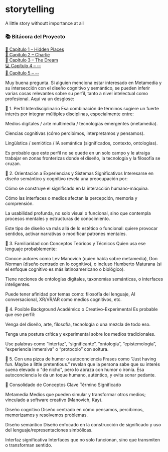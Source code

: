 # storytelling
A little story withoutt importance at all
### 📚 Bitácora del Proyecto

[📁 Capítulo 1 – Hidden Places](https://github.com/vandalit/vandalit/commit/f7fd8f165a0afd649ca606a48bd05206f1eea698)  
[🧠 Capítulo 2 – Charlie](https://chatgpt.com/share/686ca8e5-7274-8006-8a5f-beb9f33e4009)  
[🎨 Capítulo 3 – The Dream](https://chatgpt.com/share/686ca8e5-7274-8006-8a5f-beb9f33e4009)  
[💻 Capítulo 4 – --](https://example.com/chapter-4)  
[🚀 Capítulo 5 – --](https://example.com/chapter-5)



Muy buena pregunta. Si alguien menciona estar interesado en Metamedia y su intersección con el diseño cognitivo y semántico, se pueden inferir varias cosas relevantes sobre su perfil, tanto a nivel intelectual como profesional. Aquí va un desglose:

📌 1. Perfil Interdisciplinario
Esa combinación de términos sugiere un fuerte interés por integrar múltiples disciplinas, especialmente entre:

Medios digitales / arte multimedia / tecnologías emergentes (metamedia).

Ciencias cognitivas (cómo percibimos, interpretamos y pensamos).

Lingüística / semiótica / IA semántica (significados, contexto, ontologías).

Es probable que este perfil no se quede en un solo campo y le atraiga trabajar en zonas fronterizas donde el diseño, la tecnología y la filosofía se cruzan.

📌 2. Orientación a Experiencias y Sistemas Significativos
Interesarse en diseño semántico y cognitivo revela una preocupación por:

Cómo se construye el significado en la interacción humano-máquina.

Cómo las interfaces o medios afectan la percepción, memoria y comprensión.

La usabilidad profunda, no solo visual o funcional, sino que contempla procesos mentales y estructuras de conocimiento.

Este tipo de diseño va más allá de lo estético o funcional: quiere provocar sentidos, activar narrativas o modificar patrones mentales.

📌 3. Familiaridad con Conceptos Teóricos y Técnicos
Quien usa ese lenguaje probablemente:

Conoce autores como Lev Manovich (quien habla sobre metamedia), Don Norman (diseño centrado en lo cognitivo), o incluso Humberto Maturana (si el enfoque cognitivo es más latinoamericano o biológico).

Tiene nociones de ontologías digitales, taxonomías semánticas, o interfaces inteligentes.

Puede tener afinidad por temas como: filosofía del lenguaje, AI conversacional, XR/VR/AR como medios cognitivos, etc.

📌 4. Posible Background Académico o Creativo-Experimental
Es probable que ese perfil:

Venga del diseño, arte, filosofía, tecnología o una mezcla de todo eso.

Tenga una postura crítica y experimental sobre los medios tradicionales.

Use palabras como “interfaz”, “significante”, “ontología”, “epistemología”, “experiencia inmersiva” o “protocolo” con soltura.

📌 5. Con una pizca de humor o autoconciencia
Frases como “Just having fun. Maybe a little pretentious.” revelan que la persona sabe que su interés suena elevado o "de nicho", pero lo abraza con humor o ironía. Esa autoconciencia le da un toque humano, auténtico, y evita sonar pedante.

🧠 Consolidado de Conceptos Clave
Término	Significado

Metamedia	Medios que pueden simular y transformar otros medios; vinculado a software creativo (Manovich, Kay).

Diseño cognitivo	Diseño centrado en cómo pensamos, percibimos, memorizamos y resolvemos problemas.

Diseño semántico	Diseño enfocado en la construcción de significado y uso del lenguaje/representaciones simbólicas.

Interfaz significativa	Interfaces que no solo funcionan, sino que transmiten o transforman sentido.

